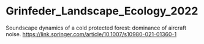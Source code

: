 # Grinfeder_Landscape_Ecology_2022
Soundscape dynamics of a cold protected forest: dominance of aircraft noise. https://link.springer.com/article/10.1007/s10980-021-01360-1
